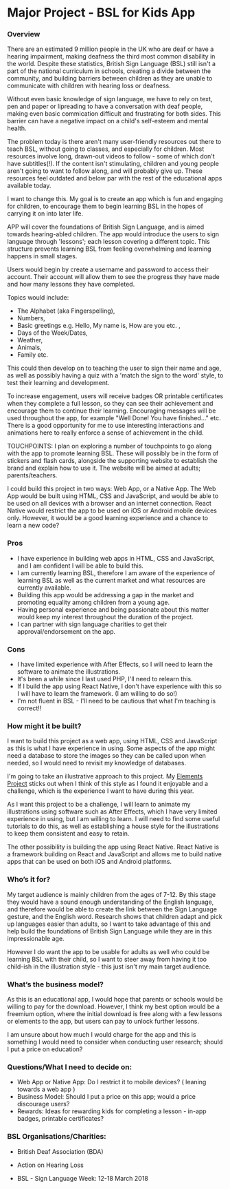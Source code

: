 # Major Project - BSL for Kids App

### Overview

There are an estimated 9 million people in the UK who are deaf or have a hearing impairment, making deafness the third most common disability in the world. Despite these statistics, British Sign Language (BSL) still isn't a part of the national curriculum in schools, creating a divide between the community, and building barriers between children as they are unable to communicate with children with hearing loss or deafness. 

Without even basic knowledge of sign language, we have to rely on text, pen and paper or lipreading to have a conversation with deaf people, making even basic commication difficult and frustrating for both sides. This barrier can have a negative impact on a child's self-esteem and mental health.

The problem today is there aren't many user-friendly resources out there to teach BSL, without going to classes, and especially for children. Most resources involve long, drawn-out videos to follow - some of which don't have subtitles(!). If the content isn't stimulating, children and young people aren't going to want to follow along, and will probably give up. These resources feel outdated and below par with the rest of the educational apps available today.

I want to change this. My goal is to create an app which is fun and engaging for children, to encourage them to begin learning BSL in the hopes of carrying it on into later life. 

APP will cover the foundations of British Sign Language, and is aimed towards hearing-abled children. The app would introduce the users to sign language through 'lessons'; each lesson covering a different topic. This structure prevents learning BSL from feeling overwhelming and learning happens in small stages.

Users would begin by create a username and password to access their account. Their account will allow them to see the progress they have made and how many lessons they have completed.

Topics would include:
+ The Alphabet (aka Fingerspelling),
+ Numbers, 
+ Basic greetings e.g. Hello, My name is, How are you etc. ,
+ Days of the Week/Dates,
+ Weather,
+ Animals,
+ Family etc.

This could then develop on to teaching the user to sign their name and age, as well as possibly having a quiz with a 'match the sign to the word' style, to test their learning and development.

To increase engagement, users will receive badges OR printable certificates when they complete a full lesson, so they can see their achievement and encourage them to continue their learning. Encouraging messages will be used throughout the app, for example "Well Done! You have finished..." etc. There is a good opportunity for me to use interesting interactions and animations here to really enforce a sense of achievement in the child. 


TOUCHPOINTS: I plan on exploring a number of touchpoints to go along with the app to promote learning BSL. These will possibly be in the form of stickers and flash cards, alongside the supporting website to establish the brand and explain how to use it. The website will be aimed at adults; parents/teachers.

I could build this project in two ways: Web App, or a Native App. 
The Web App would be built using HTML, CSS and JavaScript, and would be able to be used on all devices with a browser and an internet connection.
React Native would restrict the app to be used on iOS or Android mobile devices only. However, it would be a good learning experience and a chance to learn a new code? 


### Pros

+ I have experience in building web apps in HTML, CSS and JavaScript, and I am confident I will be able to build this.
+ I am currently learning BSL, therefore I am aware of the experience of learning BSL as well as the current market and what resources are currently available.
+ Building this app would be addressing a gap in the market and promoting equality among children from a young age.
+ Having personal experience and being passionate about this matter would keep my interest throughout the duration of the project.
+ I can partner with sign language charities to get their approval/endorsement on the app.


### Cons

- I have limited experience with After Effects, so I will need to learn the software to animate the illustrations.
- It's been a while since I last used PHP, I'll need to relearn this.
- If I build the app using React Native, I don't have experience with this so I will have to learn the framework. (I am willing to do so!)
- I'm not fluent in BSL - I'll need to be cautious that what I'm teaching is correct!!



### How might it be built?

I want to build this project as a web app, using HTML, CSS and JavaScript as this is what I have experience in using. Some aspects of the app might need a database to store the images so they can be called upon when needed, so I would need to revisit my knowledge of databases.

I'm going to take an illustrative approach to this project. My [Elements Project](http://www.paigeboyd.co.uk/portfolio/elements/index.html) sticks out when I think of this style as I found it enjoyable and a challenge, which is the experience I want to have during this year. 

As I want this project to be a challenge, I will learn to animate my illustrations using software such as After Effects, which I have very limited experience in using, but I am willing to learn. I will need to find some useful tutorials to do this, as well as establishing a house style for the illustrations to keep them consistent and easy to retain.

The other possibility is building the app using React Native. React Native is a framework building on React and JavaScript and allows me to build native apps that can be used on both iOS and Android platforms.

### Who’s it for?

My target audience is mainly children from the ages of 7-12. By this stage they would have a sound enough understanding of the English language, and therefore would be able to create the link between the Sign Language gesture, and the English word. Research shows that children adapt and pick up languages easier than adults, so I want to take advantage of this and help build the foundations of British Sign Language while they are in this impressionable age. 

However I do want the app to be usable for adults as well who could be learning BSL with their child, so I want to steer away from having it too child-ish in the illustration style - this just isn't my main target audience.


### What’s the business model?

As this is an educational app, I would hope that parents or schools would be willing to pay for the download. However, I think my best option would be a freemium option, where the initial download is free along with a few lessons or elements to the app, but users can pay to unlock further lessons. 

I am unsure about how much I would charge for the app and this is something I would need to consider when conducting user research; should I put a price on education?


### Questions/What I need to decide on:

+ Web App or Native App: Do I restrict it to mobile devices?  ( leaning towards a web app )
+ Business Model: Should I put a price on this app; would a price discourage users?
+ Rewards: Ideas for rewarding kids for completing a lesson - in-app badges, printable certificates?


### BSL Organisations/Charities:

+ British Deaf Association (BDA)
+ Action on Hearing Loss

+ BSL - Sign Language Week: 12-18 March 2018

